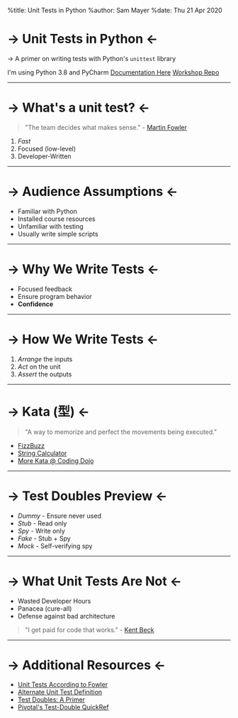 %title: Unit Tests in Python
%author: Sam Mayer
%date: Thu 21 Apr 2020

-> Unit Tests in Python <-
===

-> A primer on writing tests with Python's `unittest` library

I'm using Python 3.8 and PyCharm
[Documentation Here](https://docs.python.org/3/library/unittest.html)
[Workshop Repo](https://github.com/samayer12/workshop_unittest)

---

-> What's a unit test? <-
===
> 
> "The team decides what makes sense." - [Martin Fowler](https://martinfowler.com/bliki/UnitTest.html)
> 

1. _Fast_
2. Focused (low-level) 
3. Developer-Written 

---

-> Audience Assumptions <-
===

* Familiar with Python
* Installed course resources
* Unfamiliar with testing
* Usually write simple scripts 

---

-> Why We Write Tests <-
===

* Focused feedback
* Ensure program behavior
* **Confidence**

---

-> How We Write Tests <-
===

1. *Arrange* the inputs
2. *Act* on the unit
3. *Assert* the outputs

---

-> Kata (型) <-
===

>
> "A way to memorize and perfect the movements being executed."
>

* [FizzBuzz](http://codingdojo.org/kata/FizzBuzz/)
* [String Calculator](https://osherove.com/tdd-kata-1)
* [More Kata @ Coding Dojo](http://codingdojo.org/kata/)

---

-> Test Doubles Preview <- 
===

* *Dummy* - Ensure never used
* *Stub* - Read only 
* *Spy* - Write only
* *Fake* - Stub + Spy
* *Mock* - Self-verifying spy 

---

-> What Unit Tests Are Not <-
===

* Wasted Developer Hours
* Panacea (cure-all)
* Defense against bad architecture

>
> "I get paid for code that works." - [Kent Beck](https://stackoverflow.com/questions/153234/how-deep-are-your-unit-tests/)
>

---

-> Additional Resources <-
===

* [Unit Tests According to Fowler](https://martinfowler.com/bliki/UnitTest.html)
* [Alternate Unit Test Definition](https://preview.tinyurl.com/y7zuhvvn)
* [Test Doubles: A Primer](https://dareenzo.github.io/blog/2018/10/24/test-doubles-a-primer/)
* [Pivotal's Test-Double QuickRef](http://engineering.pivotal.io/post/the-test-double-rule-of-thumb/)

